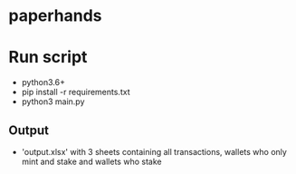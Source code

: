 # paperhands

# Run script

+ python3.6+
+ pip install -r requirements.txt
+ python3 main.py

## Output
+ 'output.xlsx' with 3 sheets containing all transactions, wallets who only mint and stake and wallets who stake
